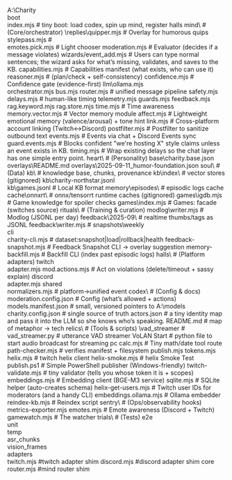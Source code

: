 A:\Charity\
  boot\
    index.mjs                  # tiny boot: load codex, spin up mind, register halls
  mind\                         # (Core/orchestrator)
	\replies\quipper.mjs		# Overlay for humorous quips
	stylepass.mjs 				# 	
	emotes.pick.mjs				# Light chooser
	moderation.mjs				# Evaluator (decides if a message violates)
	wizards/event_add.mjs		# Users can type normal sentences; the wizard asks for what’s missing, validates, and saves to the KB.
    capabilities.mjs			# Capabilities manifest (what exists, who can use it)
	reasoner.mjs				# (plan/check + self-consistency)
	confidence.mjs				# Confidence gate (evidence-first)
	llm\ollama.mjs		        
	orchestrator.mjs
    bus.mjs
    router.mjs                  # unified message pipeline
    safety.mjs
    delays.mjs                  # human-like timing
    telemetry.mjs
    guards.mjs
    feedback.mjs
	rag.keyword.mjs
	rag.store.mjs
	time.mjs					# Time awareness
	memory.vector.mjs			# Vector memory module
	affect.mjs					# Lightweight emotional memory (valence/arousal) + tone hint
	link.mjs					# Cross-platform account linking (Twitch↔Discord)
	postfilter.mjs				# Postfilter to sanitize outbound text
	events.mjs					# Events via chat + Discord Events sync
	guard.events.mjs			# Blocks confident "we're hosting X" style claims unless an event exists in KB.
	timing.mjs					# Wrap existing delays so the chat layer has one simple entry point.
  heart\                        # (Personality)
    base\charity.base.json
    overlays\README.md
    overlays\2025-09-11_humor-foundation.json
  soul\                         # (Data)
    kb\                         # knowledge base, chunks, provenance
	kb\index\               	# vector stores (gitignored)
    kb\charity-northstar.jsonl  
	kb\games.jsonl				# Local KB format
	memory\episodes\            # episodic logs
    cache\
	cache\onnxrt\           	# onnx/tensorrt runtime caches (gitignored)	
	games\igdb.mjs				# Game knowledge for spoiler checks
	games\index.mjs				# Games: facade (switches source)
  rituals\                      # (Training & curation)
    modlog\writer.mjs			# Modlog (JSONL per day)
	feedback\2025-09\           # realtime thumbs/tags as JSONL
    feedback\writer.mjs			# 
	snapshots\weekly\
    cli\
		charity-cli.mjs         # dataset:snapshot|load|rollback|health
		feedback-snapshot.mjs	# Feedback Snapshot CLI → overlay suggestion
		memory-backfill.mjs		# Backfill CLI (index past episodic logs)
  halls\                        # (Platform adapters)
    twitch\
		adapter.mjs
		mod.actions.mjs		# Act on violations (delete/timeout + sassy explain)
    discord\
		adapter.mjs
    shared\
		normalizers.mjs      # platform→unified event
  codex\                        # (Config & docs)
    moderation.config.json		# Config (what’s allowed + actions)
	models.manifest.json    	# small, versioned pointers to A:\models\
    charity.config.json         # single source of truth
	actors.json					# a tiny identity map and pass it into the LLM so she knows who’s speaking.
    README.md                   # map of metaphor → tech
  relics\                       # (Tools & scripts)
	\vad_streamer				#
	  vad_streamer.py			# utterance VAD streamer
	  VoLAN Start				# python file to start audio broadcast for streaming pc
    calc.mjs					# Tiny math/date tool route
	path-checker.mjs        	# verifies manifest + filesystem
    publish.mjs
	tokens.mjs
	helix.mjs					# twitch helix client
	helix-smoke.mjs				# helix Smoke Test	
	publish.ps1					# Simple PowerShell publisher (Windows-friendly)
	twitch-validate.mjs			# tiny validator (tells you whose token it is + scopes)
	embeddings.mjs				# Embedding client (BGE-M3 service)
	sqlite.mjs					# SQLite helper (auto-creates schema)
	helix-get-users.mjs			# Twitch user IDs for moderators (and a handy CLI)
	embeddings.ollama.mjs		# Ollama embedder
	reindex-kb.mjs				# Reindex script
  sentry\                       # (Ops/observability hooks)
    metrics-exporter.mjs
	emotes.mjs					# Emote awareness (Discord + Twitch)
	gamewatch.mjs				# The watcher
  trials\                       # (Tests)
    e2e\
    unit\
  temp\
	asr_chunks\
	vision_frames\
  adapters\
	twitch.mjs					#twitch adapter shim
	discord.mjs					#discord adapter shim
  core\
	router.mjs					#mind router shim